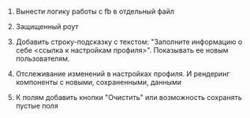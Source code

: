1. Вынести логику работы с fb в отдельный файл

2. Защищенный роут

3. Добавить строку-подсказку c текстом: "Заполните информацию о себе <ссылка к настройкам профиля>".
   Показывать ее новым пользователям.

4) Отслеживание изменений в настройках профиля. И рендеринг компоненты с новыми, сохраненными, данными

5. К полям добавить кнопки "Очистить" или возможность сохранять пустые поля
